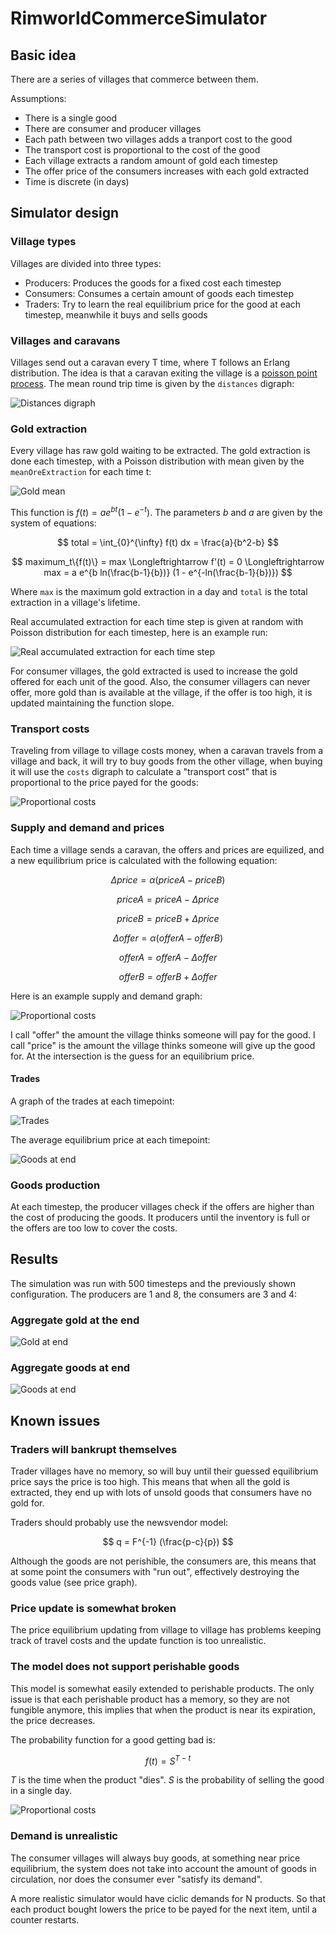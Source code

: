 # RimworldCommerceSimulator

## Basic idea

There are a series of villages that commerce between them.

Assumptions:

* There is a single good
* There are consumer and producer villages
* Each path between two villages adds a tranport cost to the good
* The transport cost is proportional to the cost of the good
* Each village extracts a random amount of gold each timestep
* The offer price of the consumers increases with each gold extracted
* Time is discrete (in days)

## Simulator design

### Village types

Villages are divided into three types:

* Producers: Produces the goods for a fixed cost each timestep
* Consumers: Consumes a certain amount of goods each timestep
* Traders: Try to learn the real equilibrium price for the good at each timestep, meanwhile it buys and sells goods

### Villages and caravans

Villages send out a caravan every T time, where T follows an Erlang distribution. The idea is that a caravan exiting the village is a [poisson point process](https://en.wikipedia.org/wiki/Poisson_point_process). The mean round trip time is given by the `distances` digraph:

![Distances digraph](images/Transport.png)

### Gold extraction

Every village has raw gold waiting to be extracted. The gold extraction is done each timestep, with a Poisson distribution with mean given by the `meanOreExtraction` for each time t:

![Gold mean](images/Gold_means.png)

This function is $f(t) = a e^{bt} (1 - e^{-t})$. The parameters $b$ and $a$ are given by the system of equations:

$$ total = \int_{0}^{\infty} f(t) dx = \frac{a}{b^2-b} $$

$$ maximum_t\{f(t)\} = max \Longleftrightarrow f'(t) = 0 \Longleftrightarrow max = a e^{b ln(\frac{b-1}{b})} (1 - e^{-ln(\frac{b-1}{b})}) $$

Where `max` is the maximum gold extraction in a day and `total` is the total extraction in a village's lifetime.

Real accumulated extraction for each time step is given at random with Poisson distribution for each timestep, here is an example run:

![Real accumulated extraction for each time step](images/Gold_total.png)

For consumer villages, the gold extracted is used to increase the gold offered for each unit of the good. Also, the consumer villagers can never offer, more gold than is available at the village, if the offer is too high, it is updated maintaining the function slope.

### Transport costs

Traveling from village to village costs money, when a caravan travels from a village and back, it will try to buy goods from the other village, when buying it will use the `costs` digraph to calculate a "transport cost" that is proportional to the price payed for the goods:

![Proportional costs](images/Costs.png)

### Supply and demand and prices

Each time a village sends a caravan, the offers and prices are equilized, and a new equilibrium price is calculated with the following equation:

$$ \Delta price = \alpha (priceA - priceB) $$

$$ priceA = priceA - \Delta price $$

$$ priceB = priceB + \Delta price $$


$$ \Delta offer = \alpha (offerA - offerB) $$

$$ offerA = offerA - \Delta offer $$

$$ offerB = offerB + \Delta offer $$

Here is an example supply and demand graph:

![Proportional costs](images/Price_and_offer_at_50_at_6.png)

I call "offer" the amount the village thinks someone will pay for the good. I call "price" is the amount the village thinks someone will give up the good for. At the intersection is the guess for an equilibrium price.

#### Trades

A graph of the trades at each timepoint:

![Trades](images/Trades.png)

The average equilibrium price at each timepoint:

![Goods at end](images/Prices.png)

### Goods production

At each timestep, the producer villages check if the offers are higher than the cost of producing the goods. It producers until the inventory is full or the offers are too low to cover the costs.

## Results

The simulation was run with 500 timesteps and the previously shown configuration. The producers are 1 and 8, the consumers are 3 and 4:

### Aggregate gold at the end

![Gold at end](images/Gold_per_village.png)

### Aggregate goods at end

![Goods at end](images/Goods_per_village.png)

## Known issues

### Traders will bankrupt themselves

Trader villages have no memory, so will buy until their guessed equilibrium price says the price is too high. This means that when all the gold is extracted, they end up with lots of unsold goods that consumers have no gold for.

Traders should probably use the newsvendor model:

$$ q = F^{-1} (\frac{p-c}{p}) $$

Although the goods are not perishible, the consumers are, this means that at some point the consumers with "run out", effectively destroying the goods value (see price graph).

### Price update is somewhat broken

The price equilibrium updating from village to village has problems keeping track of travel costs and the update function is too unrealistic.

### The model does not support perishable goods

This model is somewhat easily extended to perishable products. The only issue is that each perishable product has a memory, so they are not fungible anymore, this implies that when the product is near its expiration, the price decreases.

The probability function for a good getting bad is: 

$$ f(t) = S^{T-t} $$

$T$ is the time when the product "dies". $S$ is the probability of selling the good in a single day.

![Proportional costs](other/images/Perishable.png)

### Demand is unrealistic

The consumer villages will always buy goods, at something near price equilibrium, the system does not take into account the amount of goods in circulation, nor does the consumer ever "satisfy its demand".

A more realistic simulator would have ciclic demands for N products. So that each product bought lowers the price to be payed for the next item, until a counter restarts.
